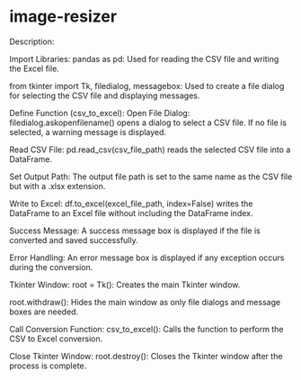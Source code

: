 # image-resizer
Description:

Import Libraries: pandas as pd: Used for reading the CSV file and writing the Excel file.

from tkinter import Tk, filedialog, messagebox: Used to create a file dialog for selecting the CSV file and displaying messages.

Define Function (csv_to_excel): Open File Dialog: filedialog.askopenfilename() opens a dialog to select a CSV file. If no file is selected, a warning message is displayed.

Read CSV File: pd.read_csv(csv_file_path) reads the selected CSV file into a DataFrame.

Set Output Path: The output file path is set to the same name as the CSV file but with a .xlsx extension.

Write to Excel: df.to_excel(excel_file_path, index=False) writes the DataFrame to an Excel file without including the DataFrame index.

Success Message: A success message box is displayed if the file is converted and saved successfully.

Error Handling: An error message box is displayed if any exception occurs during the conversion.

Tkinter Window: root = Tk(): Creates the main Tkinter window.

root.withdraw(): Hides the main window as only file dialogs and message boxes are needed.

Call Conversion Function: csv_to_excel(): Calls the function to perform the CSV to Excel conversion.

Close Tkinter Window: root.destroy(): Closes the Tkinter window after the process is complete.
